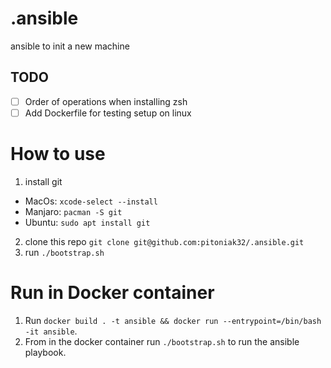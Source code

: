 

# .ansible
ansible to init a new machine

## TODO
- [ ] Order of operations when installing zsh
- [ ] Add Dockerfile for testing setup on linux

# How to use
1. install git 
  - MacOs: `xcode-select --install`
  - Manjaro: `pacman -S git`
  - Ubuntu: `sudo apt install git`
2. clone this repo `git clone git@github.com:pitoniak32/.ansible.git`
3. run `./bootstrap.sh`

# Run in Docker container
1. Run `docker build . -t ansible && docker run --entrypoint=/bin/bash -it ansible`.
2. From in the docker container run `./bootstrap.sh` to run the ansible playbook.
